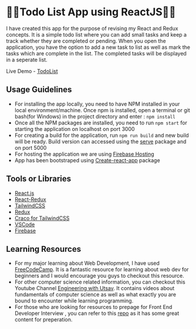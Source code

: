 # 📍📌Todo List App using ReactJS📍📌

I have created this app for the purpose of revising my React and Redux concepts. It is a simple todo list where you can add small tasks and keep a track whether they are completed or pending. When you open the application, you have the option to add a new task to list as well as mark the tasks which are complete in the list. The completed tasks will be displayed in a seperate list. 

Live Demo - [TodoList]("https://www.todo-app-c82f0.web.app/")

## Usage Guidelines

* For installing the app locally, you need to have NPM installed in your local environment/machine. Once npm is installed, open a terminal or git bash(for Windows) in the project directory and enter : `npm install`
* Once all the NPM packages are installed, you need to run `npm start` for starting the application on localhost on port 3000
* For creating a build for the application, run `npm run build` and new build will be ready. Build version can accessed using the [serve]("https://www.npmjs.com/package/serve") package and on port 5000
* For hosting the application we are using [Firebase Hosting]("https://www.medium.com/@bensigo/hosting-your-react-app-with-firebase-hosting-add1fa08c214#:~:text=%20Hosting%20your%20React%20app%20with%20Firebase%20hosting,will%20be%20deployed%20and%20served%20by...%20More%20")
* App has been bootstraped using [Create-react-app]("https://www.create-react-app.dev/") package

## Tools or Libraries

* [React.js]("https://www.reactjs.org/docs/getting-started.html")
* [React-Redux]("https://www.react-redux.js.org/)
* [TailwindCSS]("https://www.tailwindcss.com/")
* [Redux]("https://www.redux.js.org/)
* [Craco for TailwindCSS]("https://www.npmjs.com/package/@craco/craco)
* [VSCode]("https://www.code.visualstudio.com/")
* [Firebase]("https://www.firebase.google.com/")
  
## Learning Resources

* For my major learning about Web Development, I have used [FreeCodeCamp]("https://www.freecodecamp.org"). It is a fantastic resource for learning about web dev for beginners and I would encourage you guys to checkout this resource.
* For other computer science related information, you can checkout this Youtube Channel [Engineering with Utsav]("https://www.youtube.com/channel/UC4HiUdMwzyZhBUoNKXenO-A"). It contains videos about fundamentals of computer science as well as what exactly you are bound to encounter while learning programming.
* For those who are looking for resources to prepage for Front End Developer Interview , you can refer to this [repo](""https://github.com/yangshun/front-end-interview-handbook) as it has some great content for preperation.


